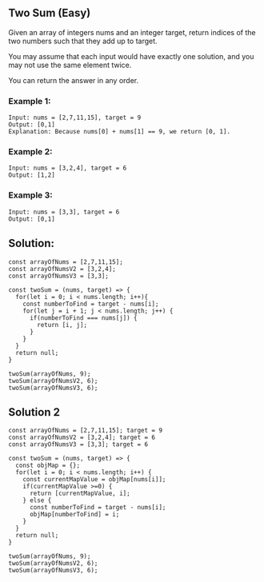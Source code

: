 ## Two Sum (Easy)

Given an array of integers nums and an integer target, return indices of the two numbers such that they add up to target.

You may assume that each input would have exactly one solution, and you may not use the same element twice.

You can return the answer in any order.

### Example 1:
```
Input: nums = [2,7,11,15], target = 9
Output: [0,1]
Explanation: Because nums[0] + nums[1] == 9, we return [0, 1].
```
### Example 2:
```
Input: nums = [3,2,4], target = 6
Output: [1,2]
```
### Example 3:
```
Input: nums = [3,3], target = 6
Output: [0,1]
```
## Solution:

```
const arrayOfNums = [2,7,11,15];
const arrayOfNumsV2 = [3,2,4];
const arrayOfNumsV3 = [3,3];

const twoSum = (nums, target) => {
  for(let i = 0; i < nums.length; i++){
    const numberToFind = target - nums[i];
    for(let j = i + 1; j < nums.length; j++) {
      if(numberToFind === nums[j]) {
        return [i, j];
      }
    }
  }
  return null;
}

twoSum(arrayOfNums, 9);
twoSum(arrayOfNumsV2, 6);
twoSum(arrayOfNumsV3, 6);
```

## Solution 2 
```
const arrayOfNums = [2,7,11,15]; target = 9
const arrayOfNumsV2 = [3,2,4]; target = 6
const arrayOfNumsV3 = [3,3]; target = 6

const twoSum = (nums, target) => {
  const objMap = {};
  for(let i = 0; i < nums.length; i++) {
    const currentMapValue = objMap[nums[i]];
    if(currentMapValue >=0) {
      return [currentMapValue, i];
    } else {
      const numberToFind = target - nums[i];
      objMap[numberToFind] = i;
    }
  }
  return null;
}

twoSum(arrayOfNums, 9);
twoSum(arrayOfNumsV2, 6);
twoSum(arrayOfNumsV3, 6);
```
